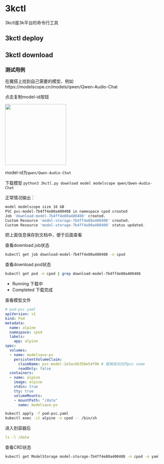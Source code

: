 # 3kctl
3kctl是3k平台的命令行工具

## 3kctl deploy

## 3kctl download
### 测试用例
在魔搭上找到自己需要的模型，例如https://modelscope.cn/models/qwen/Qwen-Audio-Chat

点击复制model-id按钮

<img src="https://github.com/NascentCore/3k/assets/152252984/57d9aeae-45ee-41d1-bb5b-bca1e4550147" width="200">

model-id为`qwen/Qwen-Audio-Chat`

下载模型 `python3 3kctl.py download model modelscope qwen/Qwen-Audio-Chat`

正常情况输出：
```bash
model modelscope size 16 GB
PVC pvc-model-7b4ff4e80a400408 in namespace cpod created
Job 'download-model-7b4ff4e80a400408' created.
Custom Resource 'model-storage-7b4ff4e80a400408' created.
Custom Resource 'model-storage-7b4ff4e80a400408' status updated.
```

把上面信息保存到文档中，便于后面查看

查看download job状态
```bash
kubectl get job download-model-7b4ff4e80a400408 -n cpod
```

查看download pod状态
```bash
kubectl get pod -n cpod | grep download-model-7b4ff4e80a400408
```

- Running 下载中
- Completed 下载完成

查看模型文件
```yaml
# pod-pvc.yaml
apiVersion: v1
kind: Pod
metadata:
  name: alpine
  namespace: cpod
  labels:
    app: alpine
spec:
  volumes:
  - name: modelsave-pv
    persistentVolumeClaim:
      claimName: pvc-model-2e5ac6b350e54f96 # 替换成对应的pvc name
      readOnly: false
  containers:
  - name: alpine
    image: alpine
    stdin: true
    tty: true
    volumeMounts:
    - mountPath: "/data"
      name: modelsave-pv
```

```bash
kubectl apply -f pod-pvc.yaml
kubectl exec -it alpine -n cpod -- /bin/sh
```
进入到容器后
```yaml
ls -l /data
```

查看CRD状态
```bash
kubectl get ModelStorage model-storage-7b4ff4e80a400408 -n cpod -o yaml
```
